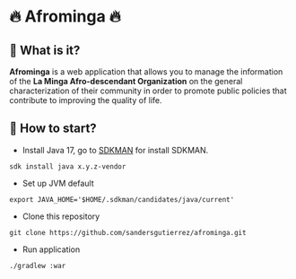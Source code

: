 # :fire: Afrominga :fire:

## :thought_balloon: What is it?

**Afrominga** is a web application that allows you to manage the information of the
**La Minga Afro-descendant Organization** on the general characterization of their community
in order to promote public policies that contribute to improving the quality of life.

## :checkered_flag: How to start?

- Install Java 17, go to [SDKMAN](https://sdkman.io/install) for install SDKMAN.

```shell
sdk install java x.y.z-vendor
```

- Set up JVM default

```shell
export JAVA_HOME='$HOME/.sdkman/candidates/java/current'
```

- Clone this repository

```shell
git clone https://github.com/sandersgutierrez/afrominga.git
```

- Run application

```shell
./gradlew :war
```